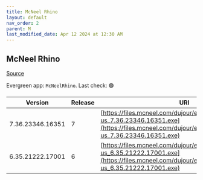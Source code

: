 ```yaml
---
title: McNeel Rhino
layout: default
nav_order: 2
parent: M
last_modified_date: Apr 12 2024 at 12:30 AM
---
```


## McNeel Rhino

[Source](https://www.rhino3d.com/)

Evergreen app: `McNeelRhino`. Last check: 🟢

| Version          | Release | URI                                                                                                                                                            |
| ---------------- | ------- | -------------------------------------------------------------------------------------------------------------------------------------------------------------- |
| 7.36.23346.16351 | 7       | [https://files.mcneel.com/dujour/exe/20231212/rhino_en-us_7.36.23346.16351.exe](https://files.mcneel.com/dujour/exe/20231212/rhino_en-us_7.36.23346.16351.exe) |
| 6.35.21222.17001 | 6       | [https://files.mcneel.com/dujour/exe/20210810/rhino_en-us_6.35.21222.17001.exe](https://files.mcneel.com/dujour/exe/20210810/rhino_en-us_6.35.21222.17001.exe) |
